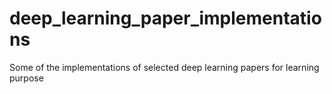 # deep_learning_paper_implementations
Some of the implementations of selected deep learning papers for learning purpose
